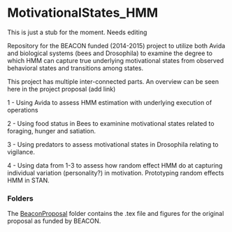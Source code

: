 MotivationalStates_HMM
======================

This is just a stub for the moment. Needs editing

Repository for the BEACON funded (2014-2015) project to utilize both Avida and biological systems (bees and Drosophila) to examine the degree to which HMM can capture true underlying motivational states from observed behavioral states and transitions among states.

This project has multiple inter-connected parts. An overview can be seen here in the project proposal (add link)

1 - Using Avida to assess HMM estimation with underlying execution of operations

2 - Using food status in Bees to examinine motivational states related to foraging, hunger and satiation.

3 - Using predators to assess motivational states in Drosophila relating to vigilance.

4 - Using data from 1-3 to assess how random effect HMM do at capturing individual variation (personality?) in motivation. Prototyping random effects HMM in STAN.


### Folders 
The [BeaconProposal](https://github.com/DworkinLab/MotivationalStates_HMM/tree/master/BeaconProposal) folder contains the .tex file and figures for the original proposal as funded by BEACON.
